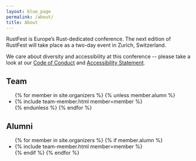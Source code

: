 ```yaml
---
layout: blue_page
permalink: /about/
title: About
---
```


RustFest is Europe’s Rust-dedicated conference. The next edition of RustFest will take place as a two-day event in Zurich, Switzerland.

We care about diversity and accessibility at this conference -- please take a look at our [Code of Conduct](/code-of-conduct/) and [Accessibility Statement](/accessibility/).


<section>
  <h2>Team</h2>
  <ul class="team">
    {% for member in site.organizers %}
      {% unless member.alumn %}
        <li>
          {% include team-member.html member=member %}
        </li>
      {% endunless %}
    {% endfor %}
  </ul>
</section>

<section>
  <h2>Alumni</h2>
  <ul class="team">
    {% for member in site.organizers %}
      {% if member.alumn %}
        <li>
          {% include team-member.html member=member %}
        </li>
      {% endif %}
    {% endfor %}
  </ul>
</section>
